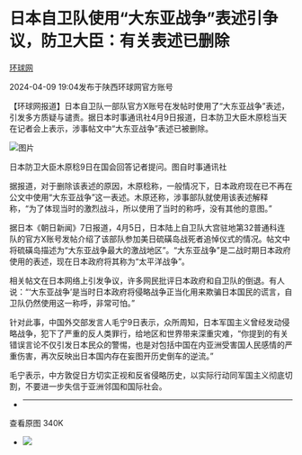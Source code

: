 # 日本自卫队使用“大东亚战争”表述引争议，防卫大臣：有关表述已删除

[](https://news.qq.com/omn/author/8QMf2Xtb6IUVuTrc)

[环球网](https://news.qq.com/omn/author/8QMf2Xtb6IUVuTrc)

2024-04-09 19:04发布于陕西环球网官方账号

【环球网报道】日本自卫队一部队官方X账号在发帖时使用了“大东亚战争”表述，引发多方质疑与谴责。据日本时事通讯社4月9日报道，日本防卫大臣木原稔当天在记者会上表示，涉事帖文中“大东亚战争”表述已被删除。

![图片](https:https://inews.gtimg.com/om_bt/OE1ShbSTsuCMiBV_XOUh1jyup6jDL5T6nI-obiUp9pM08AA/641)

日本防卫大臣木原稔9日在国会回答记者提问。图自时事通讯社

据报道，对于删除该表述的原因，木原稔称，一般情况下，日本政府现在已不再在公文中使用“大东亚战争”这一表述。木原还称，涉事部队就使用该表述解释称，“为了体现当时的激烈战斗，所以使用了当时的称呼，没有其他的意图。”

据日本《朝日新闻》7日报道，4月5日，日本陆上自卫队大宫驻地第32普通科连队的官方X账号发帖介绍了该部队参加美日硫磺岛战死者追悼仪式的情况。帖文中将硫磺岛描述为“大东亚战争最大的激战地区”。“大东亚战争”是二战时期日本政府使用的表述，现在日本政府将其称为“太平洋战争”。

相关帖文在日本网络上引发争议，许多网民批评日本政府和自卫队的倒退。有人说：“‘大东亚战争’是当时日本政府将侵略战争正当化用来欺骗日本国民的谎言，自卫队仍然使用这一称呼，非常可怕。”

针对此事，中国外交部发言人毛宁9日表示，众所周知，日本军国主义曾经发动侵略战争，犯下了严重的反人类罪行，给地区和世界带来深重灾难，“你提到的有关错误言论不仅引发日本民众的警惕，也是对包括中国在内亚洲受害国人民感情的严重伤害，再次反映出日本国内存在妄图开历史倒车的逆流。”

毛宁表示，中方敦促日方切实正视和反省侵略历史，以实际行动同军国主义彻底切割，不要进一步失信于亚洲邻国和国际社会。

  *  ______

查看原图 340K

  * ![](https:https://inews.gtimg.com/om_bt/OE1ShbSTsuCMiBV_XOUh1jyup6jDL5T6nI-obiUp9pM08AA/641)

